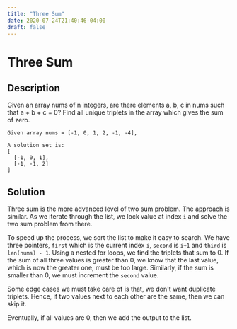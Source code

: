 ```yaml
---
title: "Three Sum"
date: 2020-07-24T21:40:46-04:00
draft: false
---
```


# Three Sum

## Description

Given an array nums of n integers, are there elements a, b, c in nums such that a + b + c = 0? Find all unique triplets in the array which gives the sum of zero.

```
Given array nums = [-1, 0, 1, 2, -1, -4],

A solution set is:
[
  [-1, 0, 1],
  [-1, -1, 2]
]
```

## Solution
Three sum is the more advanced level of two sum problem. The approach is similar. As we iterate through the list, we lock value at index `i` and solve the two sum problem from there. 

To speed up the process, we sort the list to make it easy to search. We have three pointers, `first` which is the current index `i`, `second` is `i+1` and `third` is `len(nums) - 1`. Using a nested for loops, we find the triplets that sum to 0. If the sum of all three values is greater than 0, we know that the last value, which is now the greater one, must be too large. Similarly, if the sum is smaller than 0, we must increment the `second` value.

Some edge cases we must take care of is that, we don't want duplicate triplets. Hence, if two values next to each other are the same, then we can skip it.

Eventually, if all values are 0, then we add the output to the list.
